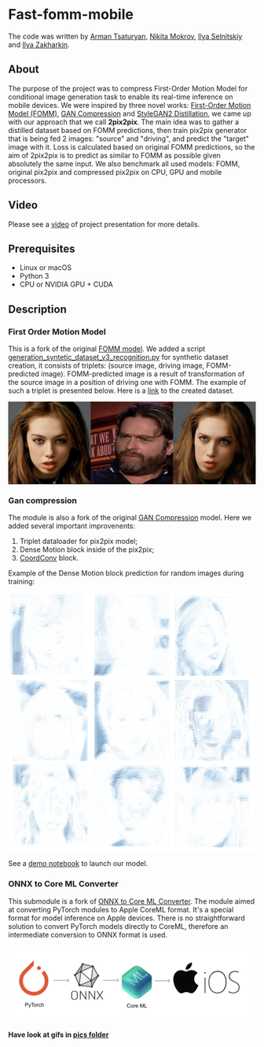 # Fast-fomm-mobile

The code was written by [Arman Tsaturyan](https://github.com/Arxtage), [Nikita Mokrov](https://github.com/Tismoney), [Ilya Selnitskiy](https://github.com/Silya-1) and [Ilya Zakharkin](https://github.com/izaharkin).

## About

The purpose of the project was to compress First-Order Motion Model for conditional image generation task to enable its real-time inference on mobile devices. We were inspired by three novel works: [First-Order Motion Model (FOMM)](https://papers.nips.cc/paper/8935-first-order-motion-model-for-image-animation), [GAN Compression](https://arxiv.org/abs/2003.08936)  and [StyleGAN2 Distillation](https://arxiv.org/abs/2003.03581), we came up with our approach that we call **2pix2pix**. The main idea was to gather a distilled dataset based on FOMM predictions, then train pix2pix  generator that is being fed 2 images: "source" and "driving", and predict the "target" image with it. Loss is calculated based on original FOMM predictions, so the aim of 2pix2pix is to predict as similar to FOMM as possible given absolutely the same input. We also benchmark all used models: FOMM, original pix2pix and compressed pix2pix on CPU, GPU and mobile processors. 

## Video

Please see a [video](https://www.youtube.com/watch?v=2hjGJ2D_66Q) of project presentation for more details.

## Prerequisites

- Linux or macOS
- Python 3
- CPU or NVIDIA GPU + CUDA 

## Description

### First Order Motion Model 

This is a fork of the original [FOMM model](https://github.com/AliaksandrSiarohin/first-order-model). We added a script [generation_syntetic_dataset_v3_recognition.py](https://github.com/Silya-1/first-order-model/blob/093ddb5b55c748749c41bcfb90bf094740071b97/generation_syntetic_dataset_v3_recognition.py) for synthetic dataset creation, it consists of triplets: (source image, driving image, FOMM-predicted image). FOMM-predicted image is a result of transformation of the source image in a position of driving one with FOMM. The example of such a triplet is presented below. Here is a [link](https://drive.google.com/drive/u/1/folders/1gZce8unaCcQBKu9OFKOiPRAo_itAPEmH) to the created dataset.

<p align="center">
<img src='pics/FOMM_triplet.png' align="center" width=750> 
</p>

### Gan compression

The module is also a fork of the original [GAN Compression](https://github.com/mit-han-lab/gan-compression) model. Here we added several important improvenents:

1. Triplet dataloader for pix2pix model;
2. Dense Motion block inside of the pix2pix;
3. [CoordConv](https://arxiv.org/abs/1807.03247) block.

Example of the Dense Motion block prediction for random images during training:

<p align="center">
<img src='pics/motion.png' align="center" width=550> 
</p>

See a [demo notebook](https://github.com/Tismoney/gan-compression/blob/master/2pix2pix.ipynb) to launch our model.

### ONNX to Core ML Converter

This submodule is a fork of [ONNX to Core ML Converter](https://github.com/onnx/onnx-coreml). The module aimed at converting PyTorch modules to Apple CoreML format. It's a special format for model inference on Apple devices. There is no straightforward solution to convert PyTorch models directly to CoreML, therefore an intermediate conversion to ONNX format is used.

<p align="center">
<img src='pics/coreml.png' align="center" width=750> 
</p>

 **Have look at gifs in [pics folder](https://github.com/Silya-1/fast-fomm-mobile/tree/master/pics)**
